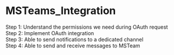 # MSTeams_Integration
Step 1: Understand the permissions we need during OAuth request <br />
Step 2: Implement OAuth integration <br />
Step 3: Able to send notifications to a dedicated channel <br />
Step 4: Able to send and receive messages to MSTeam
